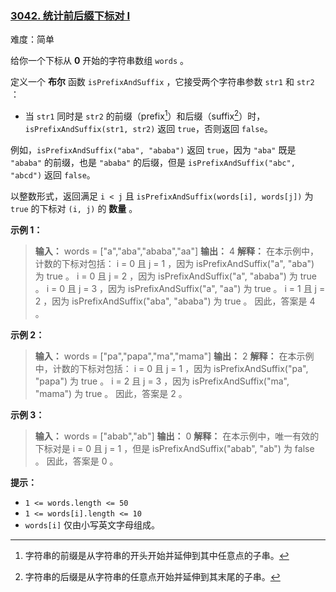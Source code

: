 ### [3042\. 统计前后缀下标对 I](https://leetcode.cn/problems/count-prefix-and-suffix-pairs-i/)

难度：简单

给你一个下标从 **0** 开始的字符串数组 `words` 。

定义一个 **布尔** 函数 `isPrefixAndSuffix` ，它接受两个字符串参数 `str1` 和 `str2` ：

- 当 `str1` 同时是 `str2` 的前缀（prefix[^prefix]）和后缀（suffix[^suffix]）时，`isPrefixAndSuffix(str1, str2)` 返回 `true`，否则返回 `false`。

例如，`isPrefixAndSuffix("aba", "ababa")` 返回 `true`，因为 `"aba"` 既是 `"ababa"` 的前缀，也是 `"ababa"` 的后缀，但是 `isPrefixAndSuffix("abc", "abcd")` 返回 `false`。

以整数形式，返回满足 `i < j` 且 `isPrefixAndSuffix(words[i], words[j])` 为 `true` 的下标对 `(i, j)` 的 **数量** 。

**示例 1：**

> **输入：** words = ["a","aba","ababa","aa"]
> **输出：** 4
> **解释：** 在本示例中，计数的下标对包括：
> i = 0 且 j = 1 ，因为 isPrefixAndSuffix("a", "aba") 为 true 。
> i = 0 且 j = 2 ，因为 isPrefixAndSuffix("a", "ababa") 为 true 。
> i = 0 且 j = 3 ，因为 isPrefixAndSuffix("a", "aa") 为 true 。
> i = 1 且 j = 2 ，因为 isPrefixAndSuffix("aba", "ababa") 为 true 。
> 因此，答案是 4 。

**示例 2：**

> **输入：** words = ["pa","papa","ma","mama"]
> **输出：** 2
> **解释：** 在本示例中，计数的下标对包括：
> i = 0 且 j = 1 ，因为 isPrefixAndSuffix("pa", "papa") 为 true 。
> i = 2 且 j = 3 ，因为 isPrefixAndSuffix("ma", "mama") 为 true 。
> 因此，答案是 2 。

**示例 3：**

> **输入：** words = ["abab","ab"]
> **输出：** 0
> **解释：** 在本示例中，唯一有效的下标对是 i = 0 且 j = 1 ，但是 isPrefixAndSuffix("abab", "ab") 为 false 。
> 因此，答案是 0 。

**提示：**

- `1 <= words.length <= 50`
- `1 <= words[i].length <= 10`
- `words[i]` 仅由小写英文字母组成。

[^prefix]: 字符串的前缀是从字符串的开头开始并延伸到其中任意点的子串。
[^suffix]: 字符串的后缀是从字符串的任意点开始并延伸到其末尾的子串。
